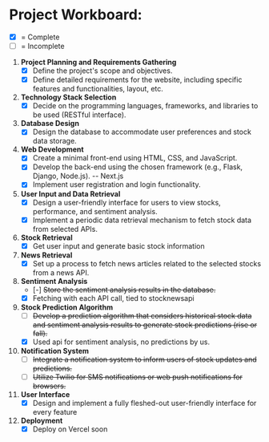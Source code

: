 # Project Workboard:

- [x] = Complete
- [ ] = Incomplete

1. **Project Planning and Requirements Gathering**
   - [x] Define the project's scope and objectives.
   - [x] Define detailed requirements for the website, including specific features and functionalities, layout, etc.

2. **Technology Stack Selection**
   - [x] Decide on the programming languages, frameworks, and libraries to be used (RESTful interface).

3. **Database Design**
   - [x] Design the database to accommodate user preferences and stock data storage.

4. **Web Development**
   - [x] Create a minimal front-end using HTML, CSS, and JavaScript.
   - [x] Develop the back-end using the chosen framework (e.g., Flask, Django, Node.js).  -- Next.js
   - [x] Implement user registration and login functionality.

5. **User Input and Data Retrieval**
   - [x] Design a user-friendly interface for users to view stocks, performance, and sentiment analysis.
   - [x] Implement a periodic data retrieval mechanism to fetch stock data from selected APIs.

6. **Stock Retrieval**
   - [x] Get user input and generate basic stock information
  
7. **News Retrieval**
   - [x] Set up a process to fetch news articles related to the selected stocks from a news API.

8. **Sentiment Analysis**
   - [-] ~~Store the sentiment analysis results in the database.~~
   - [x] Fetching with each API call, tied to stocknewsapi

9. **Stock Prediction Algorithm**
   - [ ] ~~Develop a prediction algorithm that considers historical stock data and sentiment analysis results to generate stock predictions (rise or fall).~~
   - [x] Used api for sentiment analysis, no predictions by us.

10. **Notification System**
    - [ ] ~~Integrate a notification system to inform users of stock updates and predictions.~~
    - [ ] ~~Utilize Twilio for SMS notifications or web push notifications for browsers.~~

11. **User Interface**
    - [x] Design and implement a fully fleshed-out user-friendly interface for every feature

12. **Deployment**
    - [x] Deploy on Vercel soon
